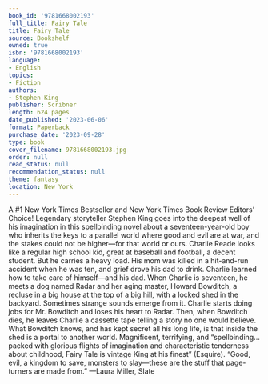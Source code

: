 ```yaml
---
book_id: '9781668002193'
full_title: Fairy Tale
title: Fairy Tale
source: Bookshelf
owned: true
isbn: '9781668002193'
language:
- English
topics:
- Fiction
authors:
- Stephen King
publisher: Scribner
length: 624 pages
date_published: '2023-06-06'
format: Paperback
purchase_date: '2023-09-28'
type: book
cover_filename: 9781668002193.jpg
order: null
read_status: null
recommendation_status: null
theme: fantasy
location: New York
---
```

A #1 New York Times Bestseller and New York Times Book Review Editors’ Choice! Legendary storyteller Stephen King goes into the deepest well of his imagination in this spellbinding novel about a seventeen-year-old boy who inherits the keys to a parallel world where good and evil are at war, and the stakes could not be higher—for that world or ours. Charlie Reade looks like a regular high school kid, great at baseball and football, a decent student. But he carries a heavy load. His mom was killed in a hit-and-run accident when he was ten, and grief drove his dad to drink. Charlie learned how to take care of himself—and his dad. When Charlie is seventeen, he meets a dog named Radar and her aging master, Howard Bowditch, a recluse in a big house at the top of a big hill, with a locked shed in the backyard. Sometimes strange sounds emerge from it. Charlie starts doing jobs for Mr. Bowditch and loses his heart to Radar. Then, when Bowditch dies, he leaves Charlie a cassette tape telling a story no one would believe. What Bowditch knows, and has kept secret all his long life, is that inside the shed is a portal to another world. Magnificent, terrifying, and “spellbinding…packed with glorious flights of imagination and characteristic tenderness about childhood, Fairy Tale is vintage King at his finest” (Esquire). “Good, evil, a kingdom to save, monsters to slay—these are the stuff that page-turners are made from.” —Laura Miller, Slate

